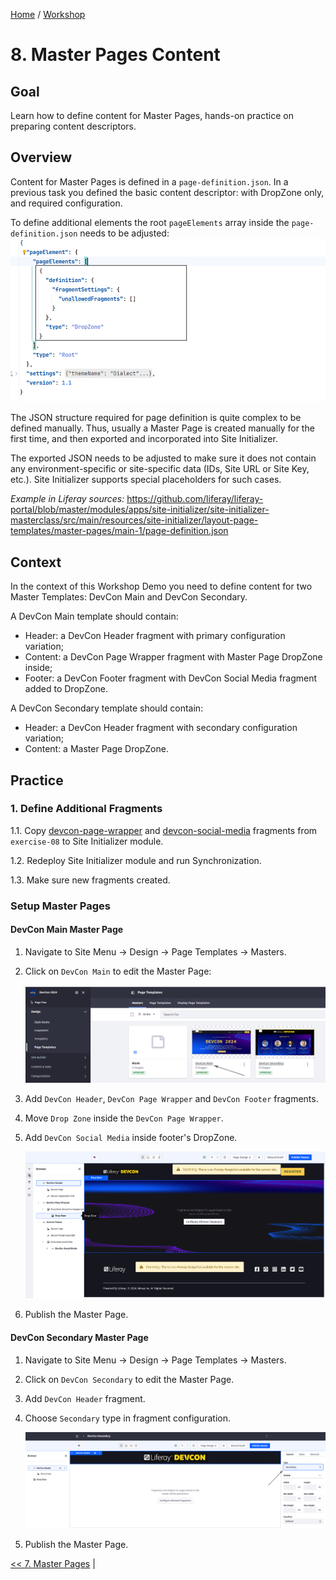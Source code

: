 [Home](../../../README.md) / [Workshop](../README.md) 

# 8. Master Pages Content

## Goal 

Learn how to define content for Master Pages, hands-on practice on preparing content descriptors.

## Overview

Content for Master Pages is defined in a `page-definition.json`.  In a previous task you defined the basic content descriptor: with DropZone only, and required configuration.

To define additional elements the root `pageElements` array inside the `page-definition.json` needs to be adjusted:
![01.png](images/01.png)

The JSON structure required for page definition is quite complex to be defined manually. Thus, usually a Master Page is created manually for the first time, and then exported and incorporated into Site Initializer.

The exported JSON needs to be adjusted to make sure it does not contain any environment-specific or site-specific data (IDs, Site URL or Site Key, etc.). Site Initializer supports special placeholders for such cases. 

_Example in Liferay sources:_ https://github.com/liferay/liferay-portal/blob/master/modules/apps/site-initializer/site-initializer-masterclass/src/main/resources/site-initializer/layout-page-templates/master-pages/main-1/page-definition.json

## Context

In the context of this Workshop Demo you need to define content for two Master Templates: DevCon Main and DevCon Secondary.

A DevCon Main template should contain:
- Header: a DevCon Header fragment with primary configuration variation;
- Content: a DevCon Page Wrapper fragment with Master Page DropZone inside;
- Footer: a DevCon Footer fragment with DevCon Social Media fragment added to DropZone.

A DevCon Secondary template should contain:
- Header: a DevCon Header fragment with secondary configuration variation;
- Content: a Master Page DropZone.

## Practice

### 1. Define Additional Fragments

1.1. Copy [devcon-page-wrapper](../../../exercises/exercise-08/fragments/group/devcon/devcon-page-wrapper) and [devcon-social-media](../../../exercises/exercise-08/fragments/group/devcon/devcon-social-media) fragments from `exercise-08` to Site Initializer module.

1.2. Redeploy Site Initializer module and run Synchronization.

1.3. Make sure new fragments created.

### Setup Master Pages 

#### DevCon Main Master Page 

1. Navigate to Site Menu → Design → Page Templates → Masters.
2. Click on `DevCon Main` to edit the Master Page:

    ![02.png](images/02.png)

3. Add `DevCon Header`, `DevCon Page Wrapper` and `DevCon Footer` fragments.
4. Move `Drop Zone` inside the `DevCon Page Wrapper`.
5. Add `DevCon Social Media` inside footer's DropZone.
   
   ![03.png](images/03.png)

6. Publish the Master Page.

#### DevCon Secondary Master Page

1. Navigate to Site Menu → Design → Page Templates → Masters.
2. Click on `DevCon Secondary` to edit the Master Page.
3. Add `DevCon Header` fragment.
4. Choose `Secondary` type in fragment configuration.

   ![04.png](images/04.png)

5. Publish the Master Page.

[<< 7. Master Pages](../07-master-pages/README.md) | 